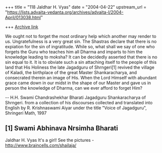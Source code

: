+++
title = "118 Jaldhar H. Vyas"
date = "2004-04-22"
upstream_url = "https://lists.advaita-vedanta.org/archives/advaita-l/2004-April/013038.html"

+++
[Archive link](https://lists.advaita-vedanta.org/archives/advaita-l/2004-April/013038.html)

  We ought not to forget the most ordinary help which another may render
to us.  Ungratefulness is a very great sin.  The Shastras declare that
there is no expiation for the sin of ingratitude.  While so, what shall we
say of one who forgets the Guru who teaches him all Dharma and imparts to
him the knowledge leading to moksha?  It can be decidedly asserted that
there is no sin equal to it.  It is to obviate such a sin attaching itself
to the people of this land that His Holiness the late Jagadguru of
Shrngeri[1] revived the village of Kaladi, the birthplace of the great
Master Shankaracharya, and consecrated therein an image of His.  When the Lord
Himself with abundant grace came down in our midst in the shape of our
Master and gave us in person the knowledge of Dharma, can we ever afford
to forget Him?

-- H.H. Swami Chandrashekhar Bharati Jagadguru Shankaracharya of Shrngeri.
from a collection of his discourses collected and translated into English
by R. Krishnaswami Aiyar under the title "Voice of Jagadguru", Shringeri
Math, 1997


[1] Swami Abhinava Nrsimha Bharati
-- 
Jaldhar H. Vyas <jaldhar at braincells.com>
It's a girl! See the pictures - http://www.braincells.com/shailaja/

